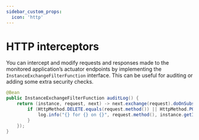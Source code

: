 ```yaml
---
sidebar_custom_props:
  icon: 'http'
---
```


# HTTP interceptors

You can intercept and modify requests and responses made to the monitored application’s actuator endpoints by implementing the `InstanceExchangeFilterFunction` interface. This can be useful for auditing or adding some extra security checks.

```java title="CustomHttpInterceptor.java"
@Bean
public InstanceExchangeFilterFunction auditLog() {
    return (instance, request, next) -> next.exchange(request).doOnSubscribe((s) -> {
        if (HttpMethod.DELETE.equals(request.method()) || HttpMethod.POST.equals(request.method())) {
            log.info("{} for {} on {}", request.method(), instance.getId(), request.url());
        }
    });
}
```
